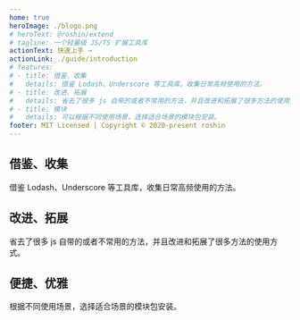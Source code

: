 ```yaml
---
home: true
heroImage: ./blogo.png
# heroText: @roshin/extend
# tagline: 一个轻量级 JS/TS 扩展工具库
actionText: 快速上手 →
actionLink: ./guide/introduction
# features:
# - title: 借鉴、收集
#   details: 借鉴 Lodash、Underscore 等工具库，收集日常高频使用的方法。
# - title: 改进、拓展
#   details: 省去了很多 js 自带的或者不常用的方法，并且改进和拓展了很多方法的使用方式。
# - title: 模块
#   details: 可以根据不同使用场景，选择适合场景的模块包安装。
footer: MIT Licensed | Copyright © 2020-present roshin
---
```


<div class="badge"></div>

<div class="features">
  <div class="feature">
    <h2>借鉴、收集</h2>
    <p>借鉴 Lodash、Underscore 等工具库，收集日常高频使用的方法。</p>
  </div>
  <div class="feature">
    <h2>改进、拓展</h2>
    <p>省去了很多 js 自带的或者不常用的方法，并且改进和拓展了很多方法的使用方式。</p>
  </div>
  <div class="feature">
    <h2>便捷、优雅</h2>
    <p>根据不同使用场景，选择适合场景的模块包安装。</p>
  </div>
</div>

